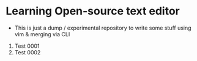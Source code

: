 # Learning Open-source text editor
* This is just a dump / experimental repository to write some stuff using vim & merging via CLI


1. Test 0001
2. Test 0002
